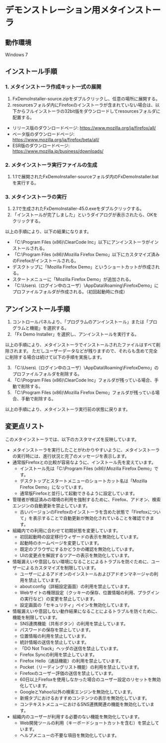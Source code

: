 # デモンストレーション用メタインストーラ

## 動作環境

Windows 7

## インストール手順

### 1. メタインストーラ作成キット一式の展開

1. FxDemoInstaller-source.zipをダブルクリックし、任意の場所に展開する。
2. resourcesフォルダ内にFirefoxのインストーラが含まれていない場合は、以下からフルインストーラの32bit版をダウンロードしてresourcesフォルダに配置する。
  * リリース版のダウンロードページ: https://www.mozilla.org/ja/firefox/all/
  * ベータ版のダウンロードページ: https://www.mozilla.org/ja/firefox/beta/all/
  * ESR版のダウンロードページ: https://www.mozilla.jp/business/downloads/

### 2. メタインストーラ実行ファイルの生成

1. 1.1で展開されたFxDemoInstaller-sourceフォルダ内のFxDemoInstaller.batを実行する。

### 3. メタインストーラの実行

1. 2.1で生成されたFxDemoInstaller-45.0.exeをダブルクリックする。
2. 「インストールが完了しました」というダイアログが表示されたら、OKをクリックする。

以上の手順により、以下の結果になります。

* 「C:\Program Files (x86)\ClearCode Inc」以下にアンインストーラがインストールされる。
* 「C:\Program Files (x86)\Mozilla Firefox Demo」以下にカスタマイズ済みのFirefoxがインストールされる。
* デスクトップに「Mozilla Firefox Demo」というショートカットが作成される。
* スタートメニューに「Mozilla Firefox Demo」が追加される。
* 「C:\Users\（ログイン中のユーザ）\AppData\Roaming\FirefoxDemo」にプロファイルフォルダが作成される。（初回起動時に作成）

## アンインストール手順

1. コントロールパネルより、「プログラムのアンインストール」または「プログラムと機能」を選択する。
2. 「Fx Demo Installer」を選択し、アンインストールを実行する。

以上の手順により、メタインストーラでインストールされたファイルはすべて削除されます。
ただしユーザーデータなどが残りますので、それらも含めて完全に削除する場合は続けて以下の手順を実施します。

3. 「C:\Users\（ログイン中のユーザ）\AppData\Roaming\FirefoxDemo」のプロファイルフォルダを削除する。
4. 「C:\Program Files (x86)\ClearCode Inc」フォルダが残っている場合、手動で削除する。
5. 「C:\Program Files (x86)\Mozilla Firefox Demo」フォルダが残っている場合、手動で削除する。

以上の手順により、メタインストーラ実行前の状態に戻ります。

## 変更点リスト

このメタインストーラでは、以下のカスタマイズを反映しています。

* メタインストーラを実行したことがわかりやすいように、メタインストーラの実行時には、進行状況と完了のメッセージを表示します。
* 通常版Firefoxとの比較が容易なように、インストール先を変えています。
  * インストール先は「C:\Program Files (x86)\Mozilla Firefox Demo」です。
  * デスクトップとスタートメニューのショートカット名は「Mozilla Firefox Demo」になっています。
  * 通常版Firefoxと並行して起動できるように設定しています。
* 管理者が検証済みの環境の利用を強制するために、Firefox、アドオン、検索エンジンの自動更新を禁止しています。
  * 古いバージョンのFirefoxのインストーラを含めた状態で「Firefoxについて」を表示することで自動更新が無効化されていることを確認できます。
* 組織内での利用に合わせて初期状態を変更しています。
  * 初回起動時の設定移行ウィザードの表示を無効化しています。
  * 起動時のホームページを変更しています。
  * 既定のブラウザにするかどうかの確認を無効化しています。
  * UIの変更点を解説するツアーの表示を無効化しています。
* 情報漏えいや意図しない環境になることによるトラブルを防ぐために、ユーザーによるカスタマイズを制限しています。
  * ユーザーによるアドオンのインストールおよびアドオンマネージャの利用を禁止しています。
  * about:config（詳細設定画面）の利用を禁止しています。
  * Webサイトの権限設定（クッキーの保存、位置情報の利用、プラグインの実行など）の変更を禁止しています。
  * 設定画面の「セキュリティ」ペインを無効化しています。
* 情報漏えいや意図しない動作結果になることによるトラブルを防ぐために、機能を制限しています。
  * SNS連携機能（共有ボタン）の利用を禁止しています。
  * パスワードの保存を禁止しています。
  * 位置情報の利用を禁止しています。
  * 統計情報の送信を禁止しています。
  * 「DO Not Track」ヘッダの送信を禁止しています。
  * Firefox Syncの利用を禁止しています。
  * Firefox Hello（通話機能）の利用を禁止しています。
  * Pocket（リーディングリスト機能）の利用を禁止しています。
  * Firefoxのユーザー評価の送信を禁止しています。
  * 60日以上Firefoxを使用しなかった場合のユーザー設定のリセットを無効化しています。
  * GoogleとYahoo!以外の検索エンジンを無効化しています。
  * 新規タブにおけるおすすめコンテンツの表示を無効化しています。
  * コンテキストメニューにおけるSNS連携関連の機能を無効化しています。
* 組織内のユーザーが利用する必要のない機能を無効化しています。
  * Web開発ツールの利用（キーボードショートカットを含む）を禁止しています。
  * ヘルプメニューの不要な項目を無効化しています。
